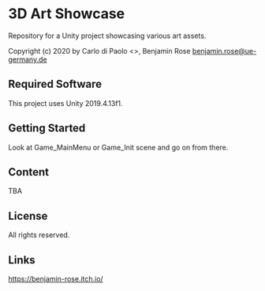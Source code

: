 # 3D Art Showcase
Repository for a Unity project showcasing various art assets.

Copyright (c) 2020 by Carlo di Paolo <>, Benjamin Rose <benjamin.rose@ue-germany.de>

## Required Software

This project uses Unity 2019.4.13f1.

## Getting Started

Look at Game_MainMenu or Game_Init scene and go on from there.

## Content
TBA

## License

All rights reserved.

## Links

https://benjamin-rose.itch.io/